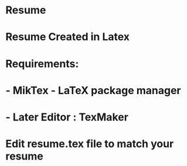 # Resume

# Resume Created in Latex

# Requirements:
# - MikTex - LaTeX package manager
# - Later Editor : TexMaker

# Edit resume.tex file to match your resume
